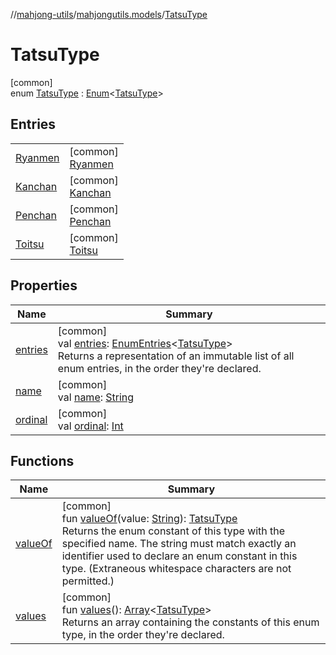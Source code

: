 //[mahjong-utils](../../../index.md)/[mahjongutils.models](../index.md)/[TatsuType](index.md)

# TatsuType

[common]\
enum [TatsuType](index.md) : [Enum](https://kotlinlang.org/api/latest/jvm/stdlib/kotlin/-enum/index.html)&lt;[TatsuType](index.md)&gt;

## Entries

| | |
|---|---|
| [Ryanmen](-ryanmen/index.md) | [common]<br>[Ryanmen](-ryanmen/index.md) |
| [Kanchan](-kanchan/index.md) | [common]<br>[Kanchan](-kanchan/index.md) |
| [Penchan](-penchan/index.md) | [common]<br>[Penchan](-penchan/index.md) |
| [Toitsu](-toitsu/index.md) | [common]<br>[Toitsu](-toitsu/index.md) |

## Properties

| Name | Summary |
|---|---|
| [entries](entries.md) | [common]<br>val [entries](entries.md): [EnumEntries](https://kotlinlang.org/api/latest/jvm/stdlib/kotlin.enums/-enum-entries/index.html)&lt;[TatsuType](index.md)&gt;<br>Returns a representation of an immutable list of all enum entries, in the order they're declared. |
| [name](../../mahjongutils.shanten/-furo-chance-shanten-args-error-info/tiles-num-illegal/index.md#-372974862%2FProperties%2F1581026887) | [common]<br>val [name](../../mahjongutils.shanten/-furo-chance-shanten-args-error-info/tiles-num-illegal/index.md#-372974862%2FProperties%2F1581026887): [String](https://kotlinlang.org/api/latest/jvm/stdlib/kotlin/-string/index.html) |
| [ordinal](../../mahjongutils.shanten/-furo-chance-shanten-args-error-info/tiles-num-illegal/index.md#-739389684%2FProperties%2F1581026887) | [common]<br>val [ordinal](../../mahjongutils.shanten/-furo-chance-shanten-args-error-info/tiles-num-illegal/index.md#-739389684%2FProperties%2F1581026887): [Int](https://kotlinlang.org/api/latest/jvm/stdlib/kotlin/-int/index.html) |

## Functions

| Name | Summary |
|---|---|
| [valueOf](value-of.md) | [common]<br>fun [valueOf](value-of.md)(value: [String](https://kotlinlang.org/api/latest/jvm/stdlib/kotlin/-string/index.html)): [TatsuType](index.md)<br>Returns the enum constant of this type with the specified name. The string must match exactly an identifier used to declare an enum constant in this type. (Extraneous whitespace characters are not permitted.) |
| [values](values.md) | [common]<br>fun [values](values.md)(): [Array](https://kotlinlang.org/api/latest/jvm/stdlib/kotlin/-array/index.html)&lt;[TatsuType](index.md)&gt;<br>Returns an array containing the constants of this enum type, in the order they're declared. |
